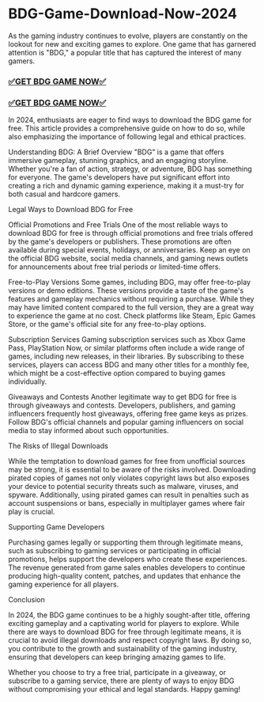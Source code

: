 # BDG-Game-Download-Now-2024
<script><meta name="google-site-verification" content="NFvo65GxzSsGXHOHqRVA3uhtfTgEJ2o8XG82AY4AKlM" /></script>
As the gaming industry continues to evolve, players are constantly on the lookout for new and exciting games to explore. One game that has garnered attention is "BDG," a popular title that has captured the interest of many gamers.

<h3><a href="https://t.me/recon_dart_money" target="_blank">✅GET BDG GAME NOW✅</a></h3>

<h3><a href="https://t.me/recon_dart_money" target="_blank">✅GET BDG GAME NOW✅</a></h3>

In 2024, enthusiasts are eager to find ways to download the BDG game for free. This article provides a comprehensive guide on how to do so, while also emphasizing the importance of following legal and ethical practices.

Understanding BDG: A Brief Overview "BDG" is a game that offers immersive gameplay, stunning graphics, and an engaging storyline. Whether you're a fan of action, strategy, or adventure, BDG has something for everyone. The game's developers have put significant effort into creating a rich and dynamic gaming experience, making it a must-try for both casual and hardcore gamers.

Legal Ways to Download BDG for Free

Official Promotions and Free Trials One of the most reliable ways to download BDG for free is through official promotions and free trials offered by the game's developers or publishers. These promotions are often available during special events, holidays, or anniversaries. Keep an eye on the official BDG website, social media channels, and gaming news outlets for announcements about free trial periods or limited-time offers.

Free-to-Play Versions Some games, including BDG, may offer free-to-play versions or demo editions. These versions provide a taste of the game's features and gameplay mechanics without requiring a purchase. While they may have limited content compared to the full version, they are a great way to experience the game at no cost. Check platforms like Steam, Epic Games Store, or the game's official site for any free-to-play options.

Subscription Services Gaming subscription services such as Xbox Game Pass, PlayStation Now, or similar platforms often include a wide range of games, including new releases, in their libraries. By subscribing to these services, players can access BDG and many other titles for a monthly fee, which might be a cost-effective option compared to buying games individually.

Giveaways and Contests Another legitimate way to get BDG for free is through giveaways and contests. Developers, publishers, and gaming influencers frequently host giveaways, offering free game keys as prizes. Follow BDG's official channels and popular gaming influencers on social media to stay informed about such opportunities.

The Risks of Illegal Downloads

While the temptation to download games for free from unofficial sources may be strong, it is essential to be aware of the risks involved. Downloading pirated copies of games not only violates copyright laws but also exposes your device to potential security threats such as malware, viruses, and spyware. Additionally, using pirated games can result in penalties such as account suspensions or bans, especially in multiplayer games where fair play is crucial.

Supporting Game Developers

Purchasing games legally or supporting them through legitimate means, such as subscribing to gaming services or participating in official promotions, helps support the developers who create these experiences. The revenue generated from game sales enables developers to continue producing high-quality content, patches, and updates that enhance the gaming experience for all players.

Conclusion

In 2024, the BDG game continues to be a highly sought-after title, offering exciting gameplay and a captivating world for players to explore. While there are ways to download BDG for free through legitimate means, it is crucial to avoid illegal downloads and respect copyright laws. By doing so, you contribute to the growth and sustainability of the gaming industry, ensuring that developers can keep bringing amazing games to life.

Whether you choose to try a free trial, participate in a giveaway, or subscribe to a gaming service, there are plenty of ways to enjoy BDG without compromising your ethical and legal standards. Happy gaming!
